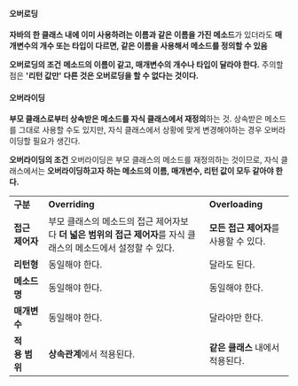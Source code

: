 
#### **오버로딩**
**자바의 한 클래스 내에 이미 사용하려는 이름과 같은 이름을 가진 메소드**가 있더라도 **매개변수의 개수 또는 타입이 다르면, 같은 이름을 사용해서 메소드를 정의할 수 있음**

**오버로딩의 조건**
**메소드의 이름이 같고, 매개변수의 개수나 타입이 달라야 한다.** 주의할 점은 **'리턴 값만'** **다른 것은 오버로딩을 할 수 없다는 것이다.**



#### **오버라이딩**
**부모 클래스로부터 상속받은 메소드를 자식 클래스에서 재정의**하는 것. 
상속받은 메소드를 그대로 사용할 수도 있지만, 자식 클래스에서 상황에 맞게 변경해야하는 경우 오버라이딩할 필요가 생긴다.


**오버라이딩의 조건**
오버라이딩은 부모 클래스의 메소드를 재정의하는 것이므로, 자식 클래스에서는 **오버라이딩하고자 하는 메소드의 이름, 매개변수, 리턴 값이 모두 같아야 한다.** 


|               |                                                                    |                          |
| ------------- | ------------------------------------------------------------------ | ------------------------ |
| **구분**        | **Overriding**                                                     | **Overloading**          |
| **접근 제어자**    | 부모 클래스의 메소드의 접근 제어자보다 **더 넓은 범위의 접근 제어자**를 자식 클래스의 메소드에서 설정할 수 있다. | **모든 접근 제어자**를 사용할 수 있다. |
| **리턴형**       | 동일해야 한다.                                                           | 달라도 된다.                  |
| **메소드명**      | 동일해야 한다.                                                           | 동일해야 한다.                 |
| **매개변수**      | 동일해야 한다.                                                           | 달라야만 한다.                 |
| **적용** **범위** | **상속관계**에서 적용된다.                                                   | **같은 클래스** 내에서 적용된다.     |